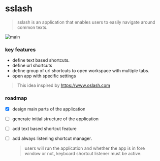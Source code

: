 # sslash
> sslash is an application that enables users to easily navigate around common texts. 

![main](https://github.com/shakg/sslash/assets/76657662/b873bc2c-d9e3-485b-b9af-514f29636e7e)


### key features
- define text based shortcuts.
- define url shortcuts 
- define group of url shortcuts to open workspace with multiple tabs. 
- open app with specific settings  
> This idea inspired by https://www.oslash.com 

### roadmap 
 - [x] design main parts of the application
 - [ ] generate initial structure of the application
 - [ ] add text based shortcut feature
 - [ ] add always listening shortcut manager.
   > users will run the application and whether the app is in fore window or not, keyboard shortcut listener must be active.

